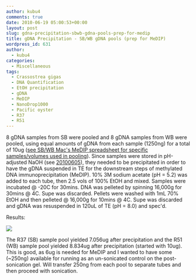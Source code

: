 ```yaml
---
author: kubu4
comments: true
date: 2010-06-19 05:00:53+00:00
layout: post
slug: gdna-precipitation-sbwb-gdna-pools-prep-for-medip
title: gDNA Precipitation - SB/WB gDNA pools (prep for MeDIP)
wordpress_id: 631
author:
  - kubu4
categories:
  - Miscellaneous
tags:
  - Crassostrea gigas
  - DNA Quantification
  - EtOH precipitation
  - gDNA
  - MeDIP
  - NanoDrop1000
  - Pacific oyster
  - R37
  - R51
---
```


8 gDNA samples from SB were pooled and 8 gDNA samples from WB were pooled, using equal amounts of gDNA from each sample (1250ng) for a total of 10ug ([see SB/WB Mac's MeDIP spreadsheet for specific samples/volumes used in pooling](https://spreadsheets.google.com/ccc?key=0AmS_90rPaQMzdElDb2c3d3lrdXlYZHhJMk5YeWo4eWc&hl=en#gid=0)). Since samples were stored in pH-adjusted NaOH (see [20100605](/Sam%27s+Working+Notebook+May-June+2010#sjw20100605)), they needed to be precipitated in order to have the gDNA suspended in TE for the downstream steps of methylated DNA immunoprecipitation (MeDIP). 10% 3M sodium acetate (pH = 5.2) was added to each tube, then 2.5 vols of 100% EtOH and mixed. Samples were incubated @ -20C for 30mins. DNA was pelleted by spinning 16,000g for 30mins @ 4C. Supe was discarded. Pellets were washed with 1mL 70% EtOH and then pelleted @ 16,000g for 10mins @ 4C. Supe was discarded and gDNA was resuspended in 120uL of TE (pH = 8.0) and spec'd.

Results:

![](http://eagle.fish.washington.edu/Arabidopsis/20100618%20pooled%20gDNA.JPG)

The R37 (SB) sample pool yielded 7.056ug after precipitation and the R51 (WB) sample pool yielded 8.834ug after precipitation (started with 10ug). This is good, as 6ug is needed for MeDIP and I wanted to have some (~250ng) available for running as an un-sonicated control on the post-sonication gel. Will transfer 250ng from each pool to separate tubes and then proceed with sonication.
